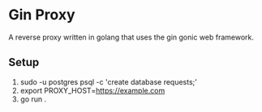 # Gin Proxy

A reverse proxy written in golang that uses the gin gonic web framework.

## Setup

1. sudo -u postgres psql -c 'create database requests;'
2. export PROXY_HOST=https://example.com
3. go run .